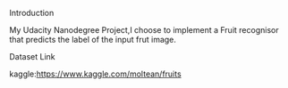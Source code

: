 Introduction

My Udacity Nanodegree Project,I choose to implement a Fruit recognisor that predicts the label of the input frut image.

Dataset Link

kaggle:https://www.kaggle.com/moltean/fruits
